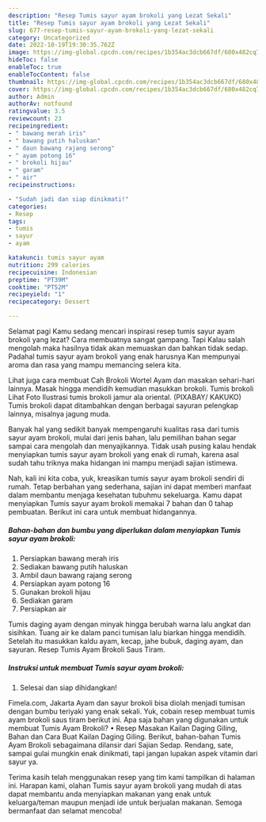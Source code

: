 ```yaml
---
description: "Resep Tumis sayur ayam brokoli yang Lezat Sekali"
title: "Resep Tumis sayur ayam brokoli yang Lezat Sekali"
slug: 677-resep-tumis-sayur-ayam-brokoli-yang-lezat-sekali
category: Uncategorized
date: 2022-10-19T19:30:35.762Z
image: https://img-global.cpcdn.com/recipes/1b354ac3dcb667df/680x482cq70/tumis-sayur-ayam-brokoli-foto-resep-utama.jpg
hideToc: false
enableToc: true
enableTocContent: false
thumbnail: https://img-global.cpcdn.com/recipes/1b354ac3dcb667df/680x482cq70/tumis-sayur-ayam-brokoli-foto-resep-utama.jpg
cover: https://img-global.cpcdn.com/recipes/1b354ac3dcb667df/680x482cq70/tumis-sayur-ayam-brokoli-foto-resep-utama.jpg
author: Admin
authorAv: notfound
ratingvalue: 3.5
reviewcount: 23
recipeingredient:
- " bawang merah iris"
- " bawang putih haluskan"
- " daun bawang rajang serong"
- " ayam potong 16"
- " brokoli hijau"
- " garam"
- " air"
recipeinstructions:

- "Sudah jadi dan siap dinikmati!"
categories:
- Resep
tags:
- tumis
- sayur
- ayam

katakunci: tumis sayur ayam 
nutrition: 299 calories
recipecuisine: Indonesian
preptime: "PT39M"
cooktime: "PT52M"
recipeyield: "1"
recipecategory: Dessert

---
```



Selamat pagi Kamu sedang mencari inspirasi resep tumis sayur ayam brokoli yang lezat? Cara membuatnya sangat gampang. Tapi Kalau salah mengolah maka hasilnya tidak akan memuaskan dan bahkan tidak sedap. Padahal tumis sayur ayam brokoli yang enak harusnya Kan mempunyai aroma dan rasa yang mampu memancing selera kita.


Lihat juga cara membuat Cah Brokoli Wortel Ayam dan masakan sehari-hari lainnya. Masak hingga mendidih kemudian masukkan brokoli. Tumis brokoli Lihat Foto Ilustrasi tumis brokoli jamur ala oriental. (PIXABAY/ KAKUKO) Tumis brokoli dapat ditambahkan dengan berbagai sayuran pelengkap lainnya, misalnya jagung muda.

Banyak hal yang sedikit banyak mempengaruhi kualitas rasa dari tumis sayur ayam brokoli, mulai dari jenis bahan, lalu pemilihan bahan segar sampai cara mengolah dan menyajikannya. Tidak usah pusing kalau hendak menyiapkan tumis sayur ayam brokoli yang enak di rumah, karena asal sudah tahu triknya maka hidangan ini mampu menjadi sajian istimewa.


Nah, kali ini kita coba, yuk, kreasikan tumis sayur ayam brokoli sendiri di rumah. Tetap berbahan yang sederhana, sajian ini dapat memberi manfaat dalam membantu menjaga kesehatan tubuhmu sekeluarga. Kamu dapat menyiapkan Tumis sayur ayam brokoli memakai 7 bahan dan 0 tahap pembuatan. Berikut ini cara untuk membuat hidangannya.

<!--inarticleads1-->

##### Bahan-bahan dan bumbu yang diperlukan dalam menyiapkan Tumis sayur ayam brokoli:

1. Persiapkan  bawang merah iris
1. Sediakan  bawang putih haluskan
1. Ambil  daun bawang rajang serong
1. Persiapkan  ayam potong 16
1. Gunakan  brokoli hijau
1. Sediakan  garam
1. Persiapkan  air


Tumis daging ayam dengan minyak hingga berubah warna lalu angkat dan sisihkan. Tuang air ke dalam panci tumisan lalu biarkan hingga mendidih. Setelah itu masukkan kaldu ayam, kecap, jahe bubuk, daging ayam, dan sayuran. Resep Tumis Ayam Brokoli Saus Tiram. 

<!--inarticleads2-->

##### Instruksi untuk membuat Tumis sayur ayam brokoli:


1. Selesai dan siap dihidangkan!

Fimela.com, Jakarta Ayam dan sayur brokoli bisa diolah menjadi tumisan dengan bumbu teriyaki yang enak sekali. Yuk, cobain resep membuat tumis ayam brokoli saus tiram berikut ini. Apa saja bahan yang digunakan untuk membuat Tumis Ayam Brokoli? • Resep Masakan Kailan Daging Giling, Bahan dan Cara Buat Kailan Daging Giling. Berikut, bahan-bahan Tumis Ayam Brokoli sebagaimana dilansir dari Sajian Sedap. Rendang, sate, sampai gulai mungkin enak dinikmati, tapi jangan lupakan aspek vitamin dari sayur ya. 

Terima kasih telah menggunakan resep yang tim kami tampilkan di halaman ini. Harapan kami, olahan Tumis sayur ayam brokoli yang mudah di atas dapat membantu anda menyiapkan makanan yang enak untuk keluarga/teman maupun menjadi ide untuk berjualan makanan. Semoga bermanfaat dan selamat mencoba!
